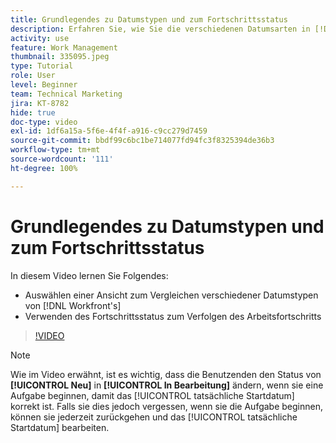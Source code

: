 ```yaml
---
title: Grundlegendes zu Datumstypen und zum Fortschrittsstatus
description: Erfahren Sie, wie Sie die verschiedenen Datumsarten in [!DNL  Workfront] anzeigen und den Fortschrittsstatus nutzen können, um den Arbeitsfortschritt zu verfolgen.
activity: use
feature: Work Management
thumbnail: 335095.jpeg
type: Tutorial
role: User
level: Beginner
team: Technical Marketing
jira: KT-8782
hide: true
doc-type: video
exl-id: 1df6a15a-5f6e-4f4f-a916-c9cc279d7459
source-git-commit: bbdf99c6bc1be714077fd94fc3f8325394de36b3
workflow-type: tm+mt
source-wordcount: '111'
ht-degree: 100%

---
```


# Grundlegendes zu Datumstypen und zum Fortschrittsstatus

In diesem Video lernen Sie Folgendes:

* Auswählen einer Ansicht zum Vergleichen verschiedener Datumstypen von [!DNL Workfront's]
* Verwenden des Fortschrittsstatus zum Verfolgen des Arbeitsfortschritts

>[!VIDEO](https://video.tv.adobe.com/v/3436616/?quality=12&learn=on&enablevpops=1&captions=ger)

>[!NOTE]
>
>Wie im Video erwähnt, ist es wichtig, dass die Benutzenden den Status von **[!UICONTROL Neu]** in **[!UICONTROL In Bearbeitung]** ändern, wenn sie eine Aufgabe beginnen, damit das [!UICONTROL tatsächliche Startdatum] korrekt ist. Falls sie dies jedoch vergessen, wenn sie die Aufgabe beginnen, können sie jederzeit zurückgehen und das [!UICONTROL tatsächliche Startdatum] bearbeiten.


<!--
Task progress status overview
Definitions for the project, task, and issue dates within Workfront
Project timelines
-->
